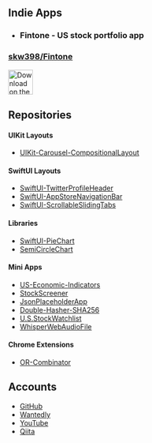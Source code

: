 ## Indie Apps

- ### Fintone - US stock portfolio app

### [skw398/Fintone](https://github.com/skw398/Fintone)

<a href="https://apps.apple.com/app/fintone/id1635493374"
   target="_blank"
   rel="noopener noreferrer">
  <img src="https://user-images.githubusercontent.com/114917347/201505856-01f766e0-aedd-409d-89d6-29cef70a32ae.svg" 
       alt="Download on the App Store"
       style="height: 50px;">
</a>

## Repositories

#### UIKit Layouts
- [UIKit-Carousel-CompositionalLayout](https://github.com/skw398/UIKit-Carousel-CompositionalLayout)

#### SwiftUI Layouts
- [SwiftUI-TwitterProfileHeader](https://github.com/skw398/SwiftUI-TwitterProfileHeader)
- [SwiftUI-AppStoreNavigationBar](https://github.com/skw398/SwiftUI-AppStoreNavigationBar)
- [SwiftUI-ScrollableSlidingTabs](https://github.com/skw398/SwiftUI-ScrollableSlidingTabs)

#### Libraries
- [SwiftUI-PieChart](https://github.com/skw398/SwiftUI-PieChart)
- [SemiCircleChart](https://github.com/skw398/SemiCircleChart)

#### Mini Apps
- [US-Economic-Indicators](https://github.com/skw398/US-Economic-Indicators)
- [StockScreener](https://github.com/skw398/StockScreener)
- [JsonPlaceholderApp](https://github.com/skw398/JsonPlaceholderApp-ChatGPT-Assisted)
- [Double-Hasher-SHA256](https://github.com/skw398/Double-Hasher-SHA256)
- [U.S.StockWatchlist](https://github.com/skw398/U.S.StockWatchlist)
- [WhisperWebAudioFile](https://github.com/skw398/WhisperWebAudioFile)

#### Chrome Extensions
- [OR-Combinator](https://github.com/skw398/OR-Combinator)

## Accounts
- [GitHub](https://github.com/skw398)
- [Wantedly](https://www.wantedly.com/id/skw398)
- [YouTube](https://www.youtube.com/@Abc-py4sd)
- [Qiita](https://qiita.com/skw398)
